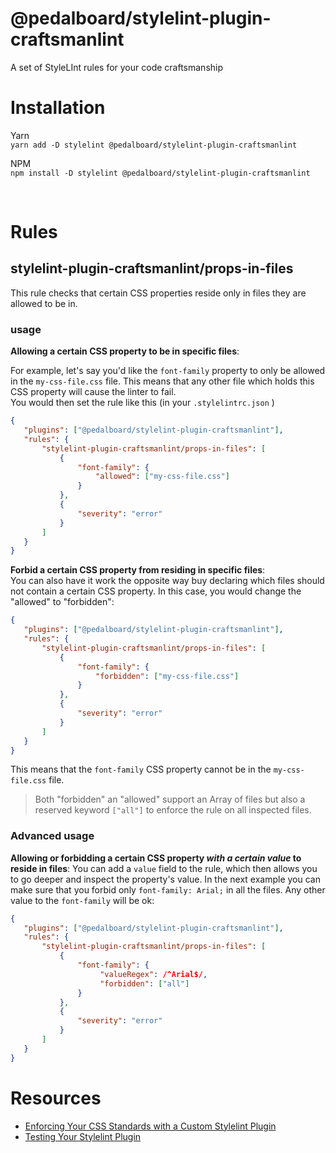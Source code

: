 # @pedalboard/stylelint-plugin-craftsmanlint
A set of StyleLInt rules for your code craftsmanship

# Installation
Yarn  
`yarn add -D stylelint @pedalboard/stylelint-plugin-craftsmanlint`

NPM  
`npm install -D stylelint @pedalboard/stylelint-plugin-craftsmanlint`

<br>

# Rules
## **stylelint-plugin-craftsmanlint/props-in-files**
This rule checks that certain CSS properties reside only in files they are  allowed to be in.

### usage  
**Allowing a certain CSS property to be in specific files**:  

For example, let's say you'd like the `font-family` property to only be allowed in the `my-css-file.css` file. This means that any other file which holds this CSS property will cause the linter to fail.  
You would then set the rule like this (in your `.stylelintrc.json` ) 

```json
{
   "plugins": ["@pedalboard/stylelint-plugin-craftsmanlint"],
   "rules": {
       "stylelint-plugin-craftsmanlint/props-in-files": [
           {
               "font-family": {
                   "allowed": ["my-css-file.css"]
               }
           },
           {
               "severity": "error"
           }
       ]
   }
}
```


**Forbid a certain CSS property from residing in specific files**:  
You can also have it work the opposite way buy declaring which files should not contain a certain CSS property. In this case, you would change the "allowed" to "forbidden":

```json
{
   "plugins": ["@pedalboard/stylelint-plugin-craftsmanlint"],
   "rules": {
       "stylelint-plugin-craftsmanlint/props-in-files": [
           {
               "font-family": {
                   "forbidden": ["my-css-file.css"]
               }
           },
           {
               "severity": "error"
           }
       ]
   }
}
```
This means that the `font-family` CSS property cannot be in the `my-css-file.css` file.  
> Both "forbidden" an "allowed" support an Array of files but also a reserved keyword `["all"]` to enforce the rule on all inspected files.

### Advanced usage 

**Allowing or forbidding a certain CSS property _with a certain value_ to reside in files**: 
You can add a `value` field to the rule, which then allows you to go deeper and inspect the property's value. In the next example you can make sure that you forbid only `font-family: Arial;` in all the files. Any other value to the `font-family` will be ok:  

```json
{
   "plugins": ["@pedalboard/stylelint-plugin-craftsmanlint"],
   "rules": {
       "stylelint-plugin-craftsmanlint/props-in-files": [
           {
               "font-family": {
                    "valueRegex": /^Arial$/,
                    "forbidden": ["all"]
               }
           },
           {
               "severity": "error"
           }
       ]
   }
}
```

# Resources
* [Enforcing Your CSS Standards with a Custom Stylelint Plugin](https://dev.to/mbarzeev/enforcing-your-css-standards-with-a-custom-stylelint-plugin-1o8c)
* [Testing Your Stylelint Plugin](https://dev.to/mbarzeev/testing-your-stylelint-plugin-5ceh)



